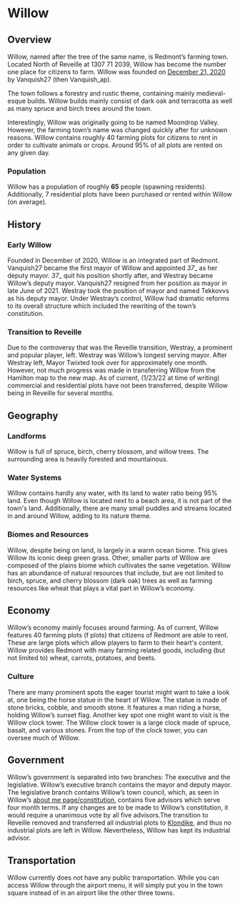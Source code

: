 # Willow

## Overview
Willow, named after the tree of the same name, is Redmont’s farming town. Located North of Reveille at 1307 71 2039, Willow has become the number one place for citizens to farm. Willow was founded on [December 21, 2020](https://www.democracycraft.net/threads/vanquish_ap-town-application.2394/) by Vanquish27 (then Vanquish_ap).

The town follows a forestry and rustic theme, containing mainly medieval-esque builds. Willow builds mainly consist of dark oak and terracotta as well as many spruce and birch trees around the town.

Interestingly, Willow was originally going to be named Moondrop Valley. However, the farming town’s name was changed quickly after for unknown reasons. Willow contains roughly 40 farming plots for citizens to rent in order to cultivate animals or crops. Around 95% of all plots are rented on any given day.

### Population
Willow has a population of roughly **65** people (spawning residents). Additionally, 7 residential plots have been purchased or rented within Willow (on average).

## History
### Early Willow
Founded in December of 2020, Willow is an integrated part of Redmont. Vanquish27 became the first mayor of Willow and appointed _37__ as her deputy mayor. _37__ quit his position shortly after, and Westray became Willow’s deputy mayor.
Vanquish27 resigned from her position as mayor in late June of 2021. Westray took the position of mayor and named Tekkovvs as his deputy mayor. Under Westray’s control, Willow had dramatic reforms to its overall structure which included the rewriting of the town’s constitution.

### Transition to Reveille
Due to the controversy that was the Reveille transition, Westray, a prominent and popular player, left. Westray was Willow’s longest serving mayor. After Westray left, Mayor Twixted took over for approximately one month. However, not much progress was made in transferring Willow from the Hamilton map to the new map.
As of current, (1/23/22 at time of writing) commercial and residential plots have not been transferred, despite Willow being in Reveille for several months.

## Geography

### Landforms
Willow is full of spruce, birch, cherry blossom, and willow trees. The surrounding area is heavily forested and mountainous.


### Water Systems
Willow contains hardly any water, with its land to water ratio being 95% land. Even though Willow is located next to a beach area, it is not part of the town's land. Additionally, there are many small puddles and streams located in and around Willow, adding to its nature theme.

### Biomes and Resources
Willow, despite being on land, is largely in a warm ocean biome. This gives Willow its iconic deep green grass. Other, smaller parts of Willow are composed of the plains biome which cultivates the same vegetation.
Willow has an abundance of natural resources that include, but are not limited to birch, spruce, and cherry blossom (dark oak) trees as well as farming resources like wheat that plays a vital part in Willow’s economy.

## Economy
Willow’s economy mainly focuses around farming. As of current, Willow features 40 farming plots (f plots) that citizens of Redmont are able to rent. These are large plots which allow players to farm to their heart's content.
Willow provides Redmont with many farming related goods, including (but not limited to) wheat, carrots, potatoes, and beets.

### Culture
There are many prominent spots the eager tourist might want to take a look at, one being the horse statue in the heart of Willow. The statue is made of stone bricks, cobble, and smooth stone. It features a man riding a horse, holding Willow’s sunset flag.
Another key spot one might want to visit is the Willow clock tower. The Willow clock tower is a large clock made of spruce, basalt, and various stones. From the top of the clock tower, you can oversee much of Willow.

## Government
Willow’s government is separated into two branches: The executive and the legislative. Willow’s executive branch contains the mayor and deputy mayor. The legislative branch contains Willow’s town council, which, as seen in Willow’s [about me page/constitution](https://www.democracycraft.net/threads/about-willow.3176/), contains five advisors which serve four month terms.
If any changes are to be made to Willow’s constitution, it would require a unanimous vote by all five advisors.The transition to Reveille removed and transferred all industrial plots to [Klondike](https://wiki.democracycraft.net/history/executive/klondike), and thus no industrial plots are left in Willow. Nevertheless, Willow has kept its industrial advisor.

## Transportation
Willow currently does not have any public transportation. While you can access Willow through the airport menu, it will simply put you in the town square instead of in an airport like the other three towns.












 
